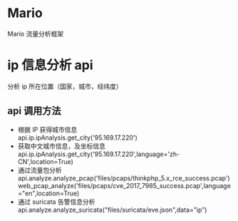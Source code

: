 # Mario
Mario 流量分析框架
# ip 信息分析 api
分析 ip 所在位置（国家，城市，经纬度）
## api 调用方法
- 根据 IP 获得城市信息  
api.ip.ipAnalysis.get_city('95.169.17.220')
- 获取中文城市信息，及坐标信息  
api.ip.ipAnalysis.get_city('95.169.17.220',language='zh-CN',location=True)
- 通过流量包分析  
api.analyze.analyze_pcap('files/pcaps/thinkphp_5.x_rce_success.pcap')
web_pcap_analyze('files/pcaps/cve_2017_7985_success.pcap',language="en",location=True)
- 通过 suricata 告警信息分析  
api.analyze.analyze_suricata("files/suricata/eve.json",data="ip")
